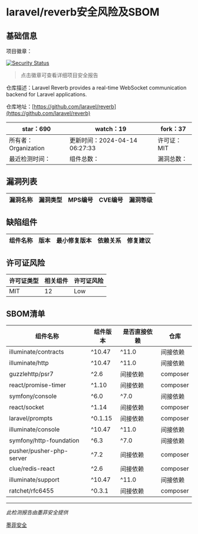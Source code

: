 # laravel/reverb安全风险及SBOM

## 基础信息

项目徽章：

[![Security Status](https://www.murphysec.com/platform3/v31/badge/1779598547582341120.svg)](https://www.murphysec.com/console/report/1768721174980263936/1779598547582341120)

> 点击徽章可查看详细项目安全报告

仓库描述：Laravel Reverb provides a real-time WebSocket communication backend for Laravel applications.

仓库地址：[https://github.com/laravel/reverb](https://github.com/laravel/reverb)

| star：690 | watch：19 | fork：37 |
| ----------- | -------------- | ------------ |
| 所有者：Organization | 更新时间：2024-04-14 06:27:33 | 许可证：MIT |
| 最近检测时间： | 组件总数： | 漏洞总数： |




## 漏洞列表

| 漏洞名称 | 漏洞类型 | MPS编号 | CVE编号 | 漏洞等级 |
| ------- | ------ | ------- | ------ | ----- |





## 缺陷组件

| 组件名称 | 版本 | 最小修复版本 | 依赖关系 | 修复建议 |
| -------- | ---- | ------------ | -------- | -------- |





## 许可证风险

| 许可证类型 | 相关组件 | 许可证风险 |
| ---------- | -------- | ---------- |
|MIT|12|Low|




## SBOM清单

| 组件名称 | 组件版本 | 是否直接依赖 | 仓库 |
| -------- | -------- | ------------ | ---- |
|illuminate/contracts|^10.47|^11.0|间接依赖|composer|
|illuminate/http|^10.47|^11.0|间接依赖|composer|
|guzzlehttp/psr7|^2.6|间接依赖|composer|
|react/promise-timer|^1.10|间接依赖|composer|
|symfony/console|^6.0|^7.0|间接依赖|composer|
|react/socket|^1.14|间接依赖|composer|
|laravel/prompts|^0.1.15|间接依赖|composer|
|illuminate/console|^10.47|^11.0|间接依赖|composer|
|symfony/http-foundation|^6.3|^7.0|间接依赖|composer|
|pusher/pusher-php-server|^7.2|间接依赖|composer|
|clue/redis-react|^2.6|间接依赖|composer|
|illuminate/support|^10.47|^11.0|间接依赖|composer|
|ratchet/rfc6455|^0.3.1|间接依赖|composer|


------

*此检测报告由墨菲安全提供*

[墨菲安全](www.murphysec.com)